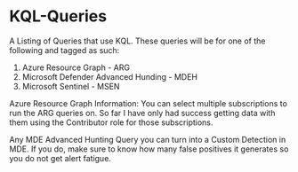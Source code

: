 # KQL-Queries

A Listing of Queries that use KQL.
These queries will be for one of the following and tagged as such:
1) Azure Resource Graph - ARG
2) Microsoft Defender Advanced Hunding - MDEH
3) Microsoft Sentinel - MSEN


Azure Resource Graph Information:
You can select multiple subscriptions to run the ARG queries on. So far I have only had success getting data with them using the Contributor role for those subscriptions.


Any MDE Advanced Hunting Query you can turn into a Custom Detection in MDE. If you do, make sure to know how many false positives it generates so you do not get alert fatigue.
